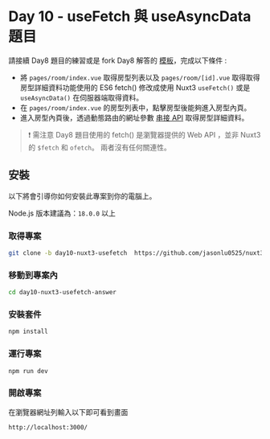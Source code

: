 # Day 10 - useFetch 與 useAsyncData 題目

請接續 Day8 題目的練習或是 fork Day8 解答的 [模板](https://github.com/jasonlu0525/nuxt3-live-answer/tree/day8-dynamic-router)，完成以下條件 :

- 將 `pages/room/index.vue` 取得房型列表以及 `pages/room/[id].vue`  取得取得房型詳細資料功能使用的 ES6 fetch() 修改成使用 Nuxt3 `useFetch()` 或是 `useAsyncData()`  在伺服器端取得資料。
- 在 `pages/room/index.vue` 的房型列表中，點擊房型後能夠進入房型內頁。
- 進入房型內頁後，透過動態路由的網址參數 [串接 API](https://nuxr3.zeabur.app/swagger/#/Rooms%20-%20%E6%88%BF%E5%9E%8B/get_api_v1_rooms__id_)  取得房型詳細資料。

> ❗ 需注意 Day8 題目使用的 fetch() 是瀏覽器提供的 Web API ，並非 Nuxt3 的 `$fetch` 和 `ofetch`。 兩者沒有任何關連性。

## 安裝

以下將會引導你如何安裝此專案到你的電腦上。

Node.js 版本建議為：`18.0.0` 以上

### 取得專案

```bash
git clone -b day10-nuxt3-usefetch  https://github.com/jasonlu0525/nuxt3-live-answer.git day10-nuxt3-usefetch-answer
```

### 移動到專案內

```bash
cd day10-nuxt3-usefetch-answer
```

### 安裝套件

```bash
npm install
```

### 運行專案

```bash
npm run dev
```

### 開啟專案

在瀏覽器網址列輸入以下即可看到畫面

```bash
http://localhost:3000/
```
